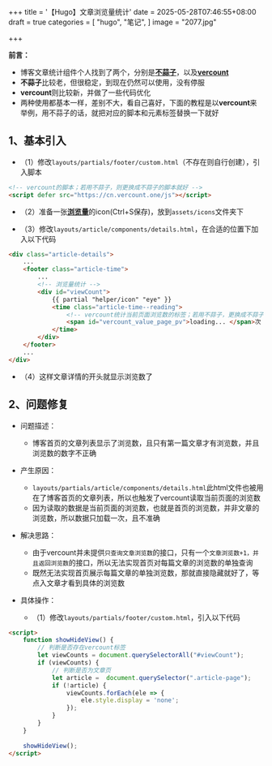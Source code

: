 +++
title = '【Hugo】文章浏览量统计'
date = 2025-05-28T07:46:55+08:00
draft = true
categories = [
    "hugo",
    "笔记",
]
image = "2077.jpg"

+++

**前言：**

- 博客文章统计组件个人找到了两个，分别是[**不蒜子**](https://busuanzi.ibruce.info/)，以及[**vercount**](https://cn.vercount.one/)
- **不蒜子**比较老，但很稳定，到现在仍然可以使用，没有停服
- **vercount**则比较新，并做了一些代码优化
- 两种使用都基本一样，差别不大，看自己喜好，下面的教程是以**vercount**来举例，用不蒜子的话，就把对应的脚本和元素标签替换一下就好

## 1、基本引入

- （1）修改`layouts/partials/footer/custom.html`（不存在则自行创建），引入脚本

```html
<!-- vercount的脚本；若用不蒜子，则更换成不蒜子的脚本就好 -->
<script defer src="https://cn.vercount.one/js"></script>
```

- （2）准备一张[**浏览量**](https://letere-gzj.github.io/hugo-stack/p/hugo/view-count/eye.svg)的icon(Ctrl+S保存)，放到`assets/icons`文件夹下

- （3）修改`layouts/article/components/details.html`，在合适的位置下加入以下代码

```html
<div class="article-details">
    ...
    <footer class="article-time">
        ...
        <!-- 浏览量统计 -->
        <div id="viewCount">
            {{ partial "helper/icon" "eye" }}
            <time class="article-time--reading">
                <!-- vercount统计当前页面浏览数的标签；若用不蒜子，更换成不蒜子对应的标签就好 -->
                <span id="vercount_value_page_pv">loading... </span>次
            </time>
        </div>
    </footer>
    ...
</div>
```

- （4）这样文章详情的开头就显示浏览数了

## 2、问题修复

- 问题描述：
  - 博客首页的文章列表显示了浏览数，且只有第一篇文章才有浏览数，并且浏览数的数字不正确



- 产生原因：
  - `layouts/partials/article/components/details.html`此html文件也被用在了博客首页的文章列表，所以也触发了vercount读取当前页面的浏览数
  - 因为读取的数据是当前页面的浏览数，也就是首页的浏览数，并非文章的浏览数，所以数据只加载一次，且不准确



- 解决思路：
  - 由于vercount并未提供`只查询文章浏览数`的接口，只有一个`文章浏览数+1，并且返回浏览数`的接口，所以无法实现首页对每篇文章的浏览数的单独查询
  - 既然无法实现首页展示每篇文章的单独浏览数，那就直接隐藏就好了，等点入文章才看到具体的浏览数



- 具体操作：
  - （1）修改`layouts/partials/footer/custom.html`，引入以下代码

```html
<script>
    function showHideView() {
        // 判断是否存在vercount标签
        let viewCounts = document.querySelectorAll("#viewCount");
        if (viewCounts) {
            // 判断是否为文章页
            let article =  document.querySelector(".article-page");
            if (!article) {
                viewCounts.forEach(ele => {
                    ele.style.display = 'none';
                });
            }
        }
    }
    
    showHideView();
</script>
```

